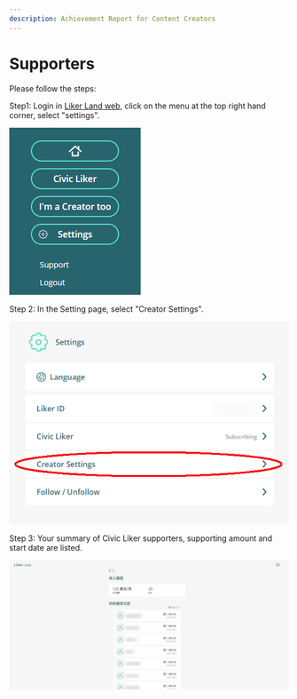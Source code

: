 ```yaml
---
description: Achievement Report for Content Creators
---
```


# Supporters

Please follow the steps:

Step1: Login in [Liker Land web](https://liker.land/), click on the menu at the top right hand corner, select "settings".

![](../../.gitbook/assets/subscribe-civic-liker-1-en.png)

Step 2: In the Setting page, select "Creator Settings".

![](../../.gitbook/assets/creators-pitch-1-en.png)

Step 3: Your summary of Civic Liker supporters, supporting amount and start date are listed.

![](../../.gitbook/assets/yoursupporter.jpg)


